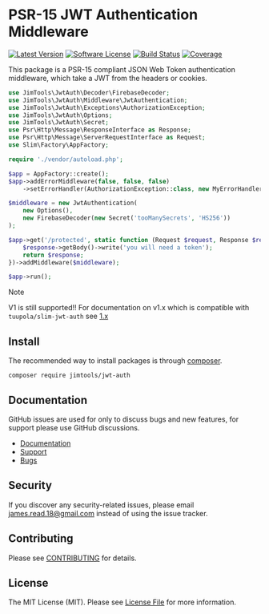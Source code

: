 # PSR-15 JWT Authentication Middleware

[![Latest Version](https://img.shields.io/packagist/v/jimtools/jwt-auth.svg?style=flat-square)](https://packagist.org/packages/jimtools/jwt-auth)
[![Software License](https://img.shields.io/badge/license-MIT-brightgreen.svg?style=flat-square)](LICENSE)
[![Build Status](https://img.shields.io/github/actions/workflow/status/jimtools/jwt-auth/tests.yml?branch=main&style=flat-square)](https://github.com/jimtools/jwt-auth/actions)
[![Coverage](https://img.shields.io/codecov/c/gh/jimtools/jwt-auth/main.svg?style=flat-square)](https://codecov.io/github/jimtools/jwt-auth/branch/main)

This package is a PSR-15 compliant JSON Web Token authentication middleware,
which take a JWT from the headers or cookies.

```php
use JimTools\JwtAuth\Decoder\FirebaseDecoder;
use JimTools\JwtAuth\Middleware\JwtAuthentication;
use JimTools\JwtAuth\Exceptions\AuthorizationException;
use JimTools\JwtAuth\Options;
use JimTools\JwtAuth\Secret;
use Psr\Http\Message\ResponseInterface as Response;
use Psr\Http\Message\ServerRequestInterface as Request;
use Slim\Factory\AppFactory;

require './vendor/autoload.php';

$app = AppFactory::create();
$app->addErrorMiddleware(false, false, false)
    ->setErrorHandler(AuthorizationException::class, new MyErrorHandler());

$middleware = new JwtAuthentication(
    new Options(),
    new FirebaseDecoder(new Secret('tooManySecrets', 'HS256'))
);

$app->get('/protected', static function (Request $request, Response $response, array $args) {
    $response->getBody()->write('you will need a token');
    return $response;
})->addMiddleware($middleware);

$app->run();
```

> [!NOTE]
> V1 is still supported!! For documentation on v1.x which is compatible with `tuupola/slim-jwt-auth`
> see [1.x](https://github.com/JimTools/jwt-auth/blob/1.x/README.md)

## Install

The recommended way to install packages is through
[composer](https://getcomposer.org/).

``` shell
composer require jimtools/jwt-auth
```

## Documentation

GitHub issues are used for only to discuss bugs and new features, for support
please use GitHub discussions.

- [Documentation](https://jimtools.github.io/jwt-auth/)
- [Support](https://github.com/JimTools/jwt-auth/discussions)
- [Bugs](https://github.com/JimTools/jwt-auth/issues)

## Security

If you discover any security-related issues, please email
<james.read.18@gmail.com> instead of using the issue tracker.

## Contributing

Please see [CONTRIBUTING](CONTRIBUTING.md) for details.

## License

The MIT License (MIT). Please see [License File](LICENSE) for more information.
